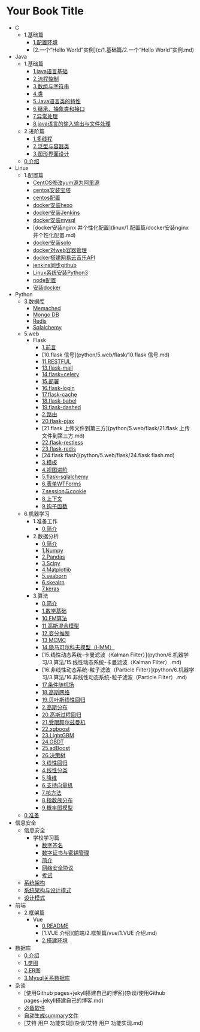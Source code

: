 # Your Book Title

- C
  - 1.基础篇
    * [1.配置环境](c/1.基础篇/1.配置环境.md)
    * [2.一个“Hello World”实例](c/1.基础篇/2.一个“Hello World”实例.md)
- Java
  - 1.基础篇
    * [1.java语言基础](java/1.基础篇/1.java语言基础.md)
    * [2.流程控制](java/1.基础篇/2.流程控制.md)
    * [3.数组与字符串](java/1.基础篇/3.数组与字符串.md)
    * [4.类](java/1.基础篇/4.类.md)
    * [5.Java语言类的特性](java/1.基础篇/5.Java语言类的特性.md)
    * [6.继承、抽象类和接口](java/1.基础篇/6.继承、抽象类和接口.md)
    * [7.异常处理](java/1.基础篇/7.异常处理.md)
    * [8.java语言的输入输出与文件处理](java/1.基础篇/8.java语言的输入输出与文件处理.md)
  - 2.进阶篇
    * [1.多线程](java/2.进阶篇/1.多线程.md)
    * [2.泛型与容器类](java/2.进阶篇/2.泛型与容器类.md)
    * [3.图形界面设计](java/2.进阶篇/3.图形界面设计.md)
  * [0.介绍](java/0.介绍.md)
- Linux
  - 1.配置篇
    * [CentOS修改yum源为阿里源](linux/1.配置篇/CentOS修改yum源为阿里源.md)
    * [centos安装宝塔](linux/1.配置篇/centos安装宝塔.md)
    * [centos配置](linux/1.配置篇/centos配置.md)
    * [docker安装hexo](linux/1.配置篇/docker安装hexo.md)
    * [docker安装Jenkins](linux/1.配置篇/docker安装Jenkins.md)
    * [docker安装mysql](linux/1.配置篇/docker安装mysql.md)
    * [docker安装nginx 并个性化配置](linux/1.配置篇/docker安装nginx 并个性化配置.md)
    * [docker安装solo](linux/1.配置篇/docker安装solo.md)
    * [docker对web容器管理](linux/1.配置篇/docker对web容器管理.md)
    * [docker搭建网易云音乐API](linux/1.配置篇/docker搭建网易云音乐API.md)
    * [jenkins同步github](linux/1.配置篇/jenkins同步github.md)
    * [Linux系统安装Python3](linux/1.配置篇/Linux系统安装Python3.md)
    * [node配置](linux/1.配置篇/node配置.md)
    * [安装docker](linux/1.配置篇/安装docker.md)
- Python
  - 3.数据库
    * [Memached](python/3.数据库/memached.md)
    * [Mongo DB](python/3.数据库/MongoDB.md)
    * [Redis](python/3.数据库/redis.md)
    * [Sqlalchemy](python/3.数据库/sqlalchemy.md)
  - 5.web
    - Flask
      * [1.前言](python/5.web/flask/1.前言.md)
      * [10.flask 信号](python/5.web/flask/10.flask 信号.md)
      * [11.RESTFUL](python/5.web/flask/11.RESTFUL.md)
      * [13.flask-mail](python/5.web/flask/13.flask-mail.md)
      * [14.flask+celery](python/5.web/flask/14.flask+celery.md)
      * [15.部署](python/5.web/flask/15.部署.md)
      * [16.flask-login](python/5.web/flask/16.flask-login.md)
      * [17.flask-cache](python/5.web/flask/17.flask-cache.md)
      * [18.flask-babel](python/5.web/flask/18.flask-babel.md)
      * [19.flask-dashed](python/5.web/flask/19.flask-dashed.md)
      * [2.路由](python/5.web/flask/2.路由.md)
      * [20.flask-pjax](python/5.web/flask/20.flask-pjax.md)
      * [21.flask 上传文件到第三方](python/5.web/flask/21.flask 上传文件到第三方.md)
      * [22.flask-restless](python/5.web/flask/22.flask-restless.md)
      * [23.flask-redis](python/5.web/flask/23.flask-redis.md)
      * [24.flask flash](python/5.web/flask/24.flask flash.md)
      * [3.模板](python/5.web/flask/3.模板.md)
      * [4.视图进阶](python/5.web/flask/4.视图进阶.md)
      * [5.flask-sqlalchemy](python/5.web/flask/5.flask-sqlalchemy.md)
      * [6.表单WTForms](python/5.web/flask/6.表单WTForms.md)
      * [7.session与cookie](python/5.web/flask/7.session与cookie.md)
      * [8.上下文](python/5.web/flask/8.上下文.md)
      * [9.钩子函数](python/5.web/flask/9.钩子函数.md)
  - 6.机器学习
    - 1.准备工作
      * [0.简介](python/6.机器学习/1.准备工作/0.简介.md)
    - 2.数据分析
      * [0.简介](python/6.机器学习/2.数据分析/0.简介.md)
      * [1.Numpy](python/6.机器学习/2.数据分析/1.Numpy.md)
      * [2.Pandas](python/6.机器学习/2.数据分析/2.Pandas.md)
      * [3.Scipy](python/6.机器学习/2.数据分析/3.Scipy.md)
      * [4.Matplotlib](python/6.机器学习/2.数据分析/4.Matplotlib.md)
      * [5.seaborn](python/6.机器学习/2.数据分析/5.seaborn.md)
      * [6.skealrn](python/6.机器学习/2.数据分析/6.skealrn.md)
      * [7.keras](python/6.机器学习/2.数据分析/7.keras.md)
    - 3.算法
      * [0.简介](python/6.机器学习/3.算法/0.简介.md)
      * [1.数学基础](python/6.机器学习/3.算法/1.数学基础.md)
      * [10.EM算法](python/6.机器学习/3.算法/10.EM算法.md)
      * [11.高斯混合模型](python/6.机器学习/3.算法/11.高斯混合模型.md)
      * [12.变分推断](python/6.机器学习/3.算法/12.变分推断.md)
      * [13 MCMC](python/6.机器学习/3.算法/13MCMC.md)
      * [14.隐马可尔科夫模型（HMM）](python/6.机器学习/3.算法/14.隐马可尔科夫模型（HMM）.md)
      * [15.线性动态系统-卡曼滤波（Kalman Filter）](python/6.机器学习/3.算法/15.线性动态系统-卡曼滤波（Kalman Filter）.md)
      * [16.非线性动态系统-粒子滤波（Particle Filter）](python/6.机器学习/3.算法/16.非线性动态系统-粒子滤波（Particle Filter）.md)
      * [17.条件随机场](python/6.机器学习/3.算法/17.条件随机场.md)
      * [18.高斯网络](python/6.机器学习/3.算法/18.高斯网络.md)
      * [19.贝叶斯线性回归](python/6.机器学习/3.算法/19.贝叶斯线性回归.md)
      * [2.高斯分布](python/6.机器学习/3.算法/2.高斯分布.md)
      * [20.高斯过程回归](python/6.机器学习/3.算法/20.高斯过程回归.md)
      * [21.受限颇尔兹曼机](python/6.机器学习/3.算法/21.受限颇尔兹曼机.md)
      * [22.xgboost](python/6.机器学习/3.算法/22.xgboost.md)
      * [23.LightGBM](python/6.机器学习/3.算法/23.LightGBM.md)
      * [24.GBDT](python/6.机器学习/3.算法/24.GBDT.md)
      * [25.adBoost](python/6.机器学习/3.算法/25.adBoost.md)
      * [26.决策树](python/6.机器学习/3.算法/26.决策树.md)
      * [3.线性回归](python/6.机器学习/3.算法/3.线性回归.md)
      * [4.线性分类](python/6.机器学习/3.算法/4.线性分类.md)
      * [5.降维](python/6.机器学习/3.算法/5.降维.md)
      * [6.支持向量机](python/6.机器学习/3.算法/6.支持向量机.md)
      * [7.核方法](python/6.机器学习/3.算法/7.核方法.md)
      * [8.指数族分布](python/6.机器学习/3.算法/8.指数族分布.md)
      * [9.概率图模型](python/6.机器学习/3.算法/9.概率图模型.md)
  * [0.准备](python/0.准备.md)
- 信息安全
  - 信息安全
    - 学校学习篇
      * [数字签名](信息安全/信息安全/学校学习篇/数字签名.md)
      * [数字证书与密钥管理](信息安全/信息安全/学校学习篇/数字证书与密钥管理.md)
      * [简介](信息安全/信息安全/学校学习篇/简介.md)
      * [网络安全协议](信息安全/信息安全/学校学习篇/网络安全协议.md)
      * [考试](信息安全/信息安全/学校学习篇/考试.md)
  * [系统架构](信息安全/系统架构.md)
  * [系统架构与设计模式](信息安全/系统架构与设计模式.md)
  * [设计模式](信息安全/设计模式.md)
- 前端
  - 2.框架篇
    - Vue
      * [0.README](前端/2.框架篇/vue/0.README.md)
      * [1.VUE 介绍](前端/2.框架篇/vue/1.VUE 介绍.md)
      * [2.搭建环境](前端/2.框架篇/vue/2.搭建环境.md)
- 数据库
  * [0.介绍](数据库/0.介绍.md)
  * [1.类图](数据库/1.类图.md)
  * [2.ER图](数据库/2.ER图.md)
  * [3.Mysql关系数据库](数据库/3.Mysql关系数据库.md)
- 杂谈
  * [使用Github pages+jekyll搭建自己的博客](杂谈/使用Github pages+jekyll搭建自己的博客.md)
  * [必备软件](杂谈/必备软件.md)
  * [自动生成summary文件](杂谈/自动生成summary文件.md)
  * [艾特 用户 功能实现](杂谈/艾特 用户 功能实现.md)
